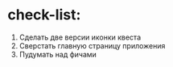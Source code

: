 # check-list:
  1. Сделать две версии иконки квеста
  2. Сверстать главную страницу приложения
  3. Пудумать над фичами

